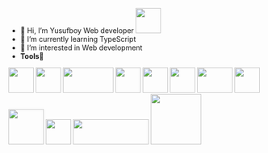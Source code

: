 
- 👋 Hi, I’m Yusufboy Web developer <img src="https://cliply.co/wp-content/uploads/2021/02/392102850_EARTH_EMOJI_400px.gif" width="50">
- 🌱 I’m currently learning TypeScript
- 👀 I’m interested in Web development
- **Tools**🥦
<p align="left">
  <img src="https://media3.giphy.com/media/kdFc8fubgS31b8DsVu/giphy.webp" width="50">
  <img src="https://media3.giphy.com/media/ln7z2eWriiQAllfVcn/200w.webp" width="50">
  <img src="https://expressjs.com/images/express-facebook-share.png" width="100" height="50">
   <img src="https://i.giphy.com/media/eNAsjO55tPbgaor7ma/200w.webp" width="50">
  <img src="https://d33wubrfki0l68.cloudfront.net/0834d0215db51e91525a25acf97433051f280f2f/c30f5/img/redux.svg" width="50" height="50">
  <img src="https://ui-lib.com/blog/wp-content/uploads/2021/12/nextjs-boilerplate-logo.png" width="50" height="50">
  <img src="https://getbootstrap.com/docs/5.2/assets/brand/bootstrap-logo-shadow.png" width="70" height="50">
  <img src="https://cdn.worldvectorlogo.com/logos/tailwind-css-2.svg" width="50" height="50">
  <img src="https://camo.githubusercontent.com/f5986f0f631b304f434616e3e416b5a8a83bc3a1e888747944f2dcb308d613e1/68747470733a2f2f6d656469612e67697068792e636f6d2f6d656469612f6b483144426b504e795a504f6b304278724d2f67697068792e676966" width="70">
  <img src="https://i.giphy.com/media/IdyAQJVN2kVPNUrojM/200.webp" width="50">
  <img src="https://upload.wikimedia.org/wikipedia/commons/0/00/Mongodb.png" width="150" height="50">
  <img src="https://spin.atomicobject.com/wp-content/uploads/prisma.jpg.jpg" width="100" height="100">

</p>


<!---
yusuf591-cpu/yusuf591-cpu is a ✨ special ✨ repository because its `README.md` (this file) appears on your GitHub profile.
You can click the Preview link to take a look at your changes.
--->
